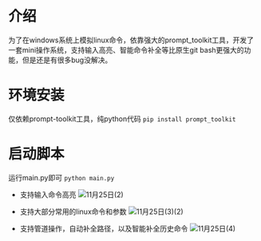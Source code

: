 # 介绍
为了在windows系统上模拟linux命令，依靠强大的prompt_toolkit工具，开发了一套mini操作系统，支持输入高亮、智能命令补全等比原生git bash更强大的功能，但是还是有很多bug没解决。

# 环境安装
仅依赖prompt-toolkit工具，纯python代码
```pip install prompt_toolkit```

# 启动脚本
运行main.py即可
```python main.py```

- 支持输入命令高亮
![11月25日(2)](https://github.com/user-attachments/assets/d7912abc-7c6f-4f1e-ab2c-2ff7bd8409ae)

- 支持大部分常用的linux命令和参数
![11月25日(3)(2)](https://github.com/user-attachments/assets/cb1a70e0-edd9-45a9-999e-90ca8ae60c9f)

- 支持管道操作，自动补全路径，以及智能补全历史命令
![11月25日(4)](https://github.com/user-attachments/assets/3f98fa80-e495-41bd-aabc-341b5b485f9d)
